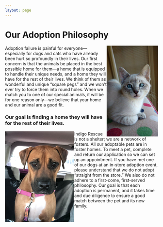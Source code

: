 ```yaml
---
layout: page
---
```


# Our Adoption Philosophy

<img align="right" height="300" src="/assets/images/adoption_philosophy1.jpg">

Adoption failure is painful for everyone—especially for dogs and cats who have already been hurt so profoundly in their lives. Our first concern is that the animals be placed in the best possible home for them—a home that is equipped to handle their unique needs, and a home they will have for the rest of their lives. We think of them as wonderful and unique “square pegs” and we won't ever try to force them into round holes. When we match you to one of our special animals, it will be for one reason only—we believe that your home and our animal are a good fit.

### Our goal is finding a home they will have for the rest of their lives.

<img align="left" height="300" src="/assets/images/adoption_philosophy2.jpg">

Indigo Rescue is not a shelter; we are a network of fosters. All our adoptable pets are in foster homes. To meet a pet, complete and return our application so we can set up an appointment. If you have met one of our dogs at an in-store adoption event, please understand that we do not adopt “straight from the store.”  We also do not adhere to a first-come, first-served philosophy. Our goal is that each adoption is permanent, and it takes time and due diligence to ensure a good match between the pet and its new family.

